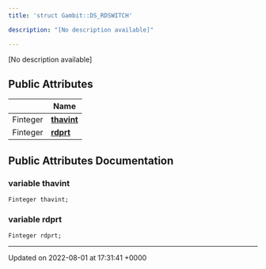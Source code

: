 ```yaml
---
title: 'struct Gambit::DS_RDSWITCH'

description: "[No description available]"

---
```









[No description available]

## Public Attributes

|                | Name           |
| -------------- | -------------- |
| Finteger | **[thavint](/documentation/code/darkbit_developmentclasses/structgambit_1_1ds__rdswitch/#variable-thavint)**  |
| Finteger | **[rdprt](/documentation/code/darkbit_developmentclasses/structgambit_1_1ds__rdswitch/#variable-rdprt)**  |

## Public Attributes Documentation

### variable thavint

```
Finteger thavint;
```


### variable rdprt

```
Finteger rdprt;
```


-------------------------------

Updated on 2022-08-01 at 17:31:41 +0000